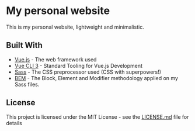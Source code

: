 # My personal website

This is my personal website, lightweight and minimalistic.

## Built With

- [Vue.js](http://www.dropwizard.io/1.0.2/docs/) - The web framework used
- [Vue CLI 3](https://maven.apache.org/) - Standard Tooling for Vue.js Development
- [Sass](https://rometools.github.io/rome/) - The CSS preprocessor used (CSS with superpowers!)
- [BEM](http://getbem.com/introduction/) - The Block, Element and Modifier methodology applied on my Sass files.

## License

This project is licensed under the MIT License - see the [LICENSE.md](LICENSE.md) file for details
